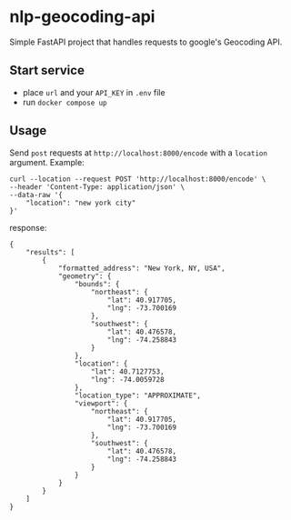 # nlp-geocoding-api

Simple FastAPI project that handles requests to google's Geocoding API.

## Start service

- place `url` and your `API_KEY` in `.env` file
- run `docker compose up`

## Usage

Send `post` requests at `http://localhost:8000/encode` with a `location` argument. Example:

```
curl --location --request POST 'http://localhost:8000/encode' \
--header 'Content-Type: application/json' \
--data-raw '{
    "location": "new york city"
}'
```

response:

```
{
    "results": [
        {
            "formatted_address": "New York, NY, USA",
            "geometry": {
                "bounds": {
                    "northeast": {
                        "lat": 40.917705,
                        "lng": -73.700169
                    },
                    "southwest": {
                        "lat": 40.476578,
                        "lng": -74.258843
                    }
                },
                "location": {
                    "lat": 40.7127753,
                    "lng": -74.0059728
                },
                "location_type": "APPROXIMATE",
                "viewport": {
                    "northeast": {
                        "lat": 40.917705,
                        "lng": -73.700169
                    },
                    "southwest": {
                        "lat": 40.476578,
                        "lng": -74.258843
                    }
                }
            }
        }
    ]
}
```

